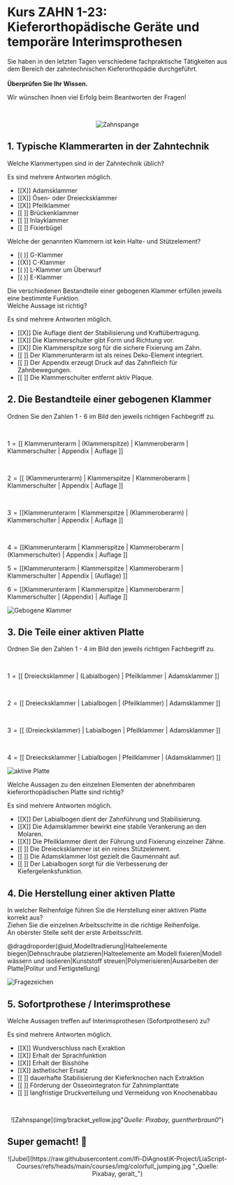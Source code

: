 <!--

author: Hilke Domsch; Alexander Meiwald

email:    hilke.domsch@gkz-ev.de

version: 0.0.5

language: de

narrator: Deutsch Male

edit: true
date: 2025-10-13
icon: https://raw.githubusercontent.com/Ifi-DiAgnostiK-Project/LiaScript-Courses/refs/heads/main/img/Logo_234px.png
logo: img/bracket_closeup.jpg

attribute: image by pixabay https://pixabay.com/de/photos/zahnarzt-kieferorthop%C3%A4die-542252/

comment:  ZAHN 1-23 Kieferorthopädische Geräte und temporäre Interimsprothesen herstellen

link: https://raw.githubusercontent.com/Ifi-DiAgnostiK-Project/LiaScript-Courses/refs/heads/main/courses/style.css

import: https://raw.githubusercontent.com/Ifi-DiAgnostiK-Project/LiaScript_DragAndDrop_Template/refs/heads/main/README.md
        https://raw.githubusercontent.com/Ifi-DiAgnostiK-Project/Piktogramme/refs/heads/main/makros.md
        https://raw.githubusercontent.com/Ifi-DiAgnostiK-Project/Textilpflegesymbole/refs/heads/main/makros.md
        https://raw.githubusercontent.com/Ifi-DiAgnostiK-Project/LiaScript_ImageQuiz/refs/heads/main/README.md
        https://raw.githubusercontent.com/Ifi-DiAgnostiK-Project/Bildersammlung/refs/heads/main/makros.md

title: ZAHN 1-23: Kieferorthopäische Geräte und temporäre Interimsprothesen

tags: [ Zahntechniker, Kieferorthopädie, Zahnersatz, Zahnklammer, Zahnprothese ]


-->

# Kurs ZAHN 1-23: Kieferorthopädische Geräte und temporäre Interimsprothesen

Sie haben in den letzten Tagen verschiedene fachpraktische Tätigkeiten aus dem Bereich der zahntechnischen Kieferorthopädie durchgeführt.  <br> <br> __Überprüfen Sie Ihr Wissen.__


<!-- class="highlight" -->
Wir wünschen Ihnen viel Erfolg beim Beantworten der Fragen! 

<br>
<center>


![Zahnspange](img/bracket_closeup.jpg "[_Quelle: Pixabay, guentherbraun0_](https://pixabay.com/de/photos/zahnarzt-kieferorthop%C3%A4die-542252/)")<!-- style="width: 400px" -->

</center> 


## 1. Typische Klammerarten in der Zahntechnik

<section class="flex-container border">
<div class="flex-child">

<!-- class="highlight"-->
Welche Klammertypen sind in der Zahntechnik üblich?

<!--style="color: red"-->Es sind mehrere Antworten möglich.

<!-- data-randomize -->
- [[X]] Adamsklammer
- [[X]] Ösen- oder Dreiecksklammer
- [[X]] Pfeilklammer
- [[ ]] Brückenklammer
- [[ ]] Inlayklammer
- [[ ]] Fixierbügel

</div>
</section>

<section class="flex-container border">
<div class="flex-child">

<!-- class="highlight"-->
Welche der genannten Klammern ist kein Halte- und Stützelement?

<!-- data-randomize -->
- [( )] G-Klammer
- [(X)] C-Klammer
- [( )] L-Klammer um Überwurf
- [( )] E-Klammer

</div>
</section>

<section class="flex-container border">
<div class="flex-child">

<!-- class="highlight"-->
Die verschiedenen Bestandteile einer gebogenen Klammer erfüllen jeweils eine bestimmte Funktion.\
Welche Aussage ist richtig?

<!--style="color: red"-->Es sind mehrere Antworten möglich.

<!-- data-randomize -->
- [[X]] Die Auflage dient der Stabilisierung und Kraftübertragung.
- [[X]] Die Klammerschulter gibt Form und Richtung vor.
- [[X]] Die Klammerspitze sorg für die sichere Fixierung am Zahn.
- [[ ]] Der Klammerunterarm ist als reines Deko-Element integriert.
- [[ ]] Der Appendix erzeugt Druck auf das Zahnfleich für Zahnbewegungen. 
- [[ ]] Die Klammerschulter entfernt aktiv Plaque. 

</div>
</section>

## 2. Die Bestandteile einer gebogenen Klammer

<section class="flex-container border">
<div class="flex-child">

<!-- class="highlight"-->
Ordnen Sie den Zahlen 1 - 6 im Bild den jeweils richtigen Fachbegriff zu.  

<br>

<!-- data-randomize -->
1<!--style="color: red; font-weight: bolder"-->  =  [[ Klammerunterarm | (Klammerspitze)   | Klammeroberarm  |   Klammerschulter |  Appendix  |  Auflage ]]

<br>

<!-- data-randomize -->
2<!--style="color: red; font-weight: bolder"-->  =  [[ (Klammerunterarm) | Klammerspitze   | Klammeroberarm  |     Klammerschulter |  Appendix  |  Auflage ]]

<br>

<!-- data-randomize -->
3<!--style="color: red; font-weight: bolder"-->  =  [[Klammerunterarm | Klammerspitze  | (Klammeroberarm)  |      Klammerschulter |  Appendix  |  Auflage ]]

<br>

<!-- data-randomize -->
4<!--style="color: red; font-weight: bolder"-->  =  [[Klammerunterarm | Klammerspitze   | Klammeroberarm  |     (Klammerschulter) |  Appendix  |  Auflage ]]

<!-- data-randomize -->
5<!--style="color: red; font-weight: bolder"-->  =  [[Klammerunterarm | Klammerspitze   | Klammeroberarm  |     Klammerschulter |  Appendix  |  (Auflage) ]]

<!-- data-randomize -->
6<!--style="color: red; font-weight: bolder"-->  =  [[Klammerunterarm | Klammerspitze   | Klammeroberarm  |     Klammerschulter |  (Appendix)  |  Auflage ]]



</div>
<div class="flex-child-0">

![Gebogene Klammer](img/zahn-draht-schematisch.png "                                             _Quelle: HWK Dresden, Alexander Meiwald_")<!-- style="max-width: 350px; width: 100%" -->


</div>
</section>

## 3. Die Teile einer aktiven Platte

<section class="flex-container border">
<div class="flex-child">

<!-- class="highlight"-->
Ordnen Sie den Zahlen 1 - 4 im Bild den jeweils richtigen Fachbegriff zu.  

<br>

<!-- data-randomize -->
1<!--style="color: blue; font-weight: bolder"-->  =  [[ Dreiecksklammer | (Labialbogen)   | Pfeilklammer  |   Adamsklammer ]]

<br>

<!-- data-randomize -->
2<!--style="color: blue; font-weight: bolder"-->  =  [[ Dreiecksklammer | Labialbogen   |  (Pfeilklammer)  |   Adamsklammer ]]

<br>

<!-- data-randomize -->
3<!--style="color: blue; font-weight: bolder"-->  =  [[ (Dreiecksklammer) | Labialbogen   | Pfeilklammer  |   Adamsklammer ]]

<br>

<!-- data-randomize -->
4<!--style="color: blue; font-weight: bolder"-->  =  [[ Dreiecksklammer | Labialbogen   | Pfeilklammer  |   (Adamsklammer) ]]

</div>
<div class="flex-child-0">

![aktive Platte](img/rainbow_bracket.png "                         _Quelle: HWK Dresden, Alexander Meiwald_")<!-- style="max-width: 350px; width: 100%" -->


</div>
</section>

<section class="flex-container border">
<div class="flex-child">

<!-- class="highlight"-->
Welche Aussagen zu den einzelnen Elementen der abnehmbaren kieferorthopädischen Platte sind richtig? 

<!--style="color: red"-->Es sind mehrere Antworten möglich.

<!-- data-randomize -->
- [[X]] Der Labialbogen dient der Zahnführung und Stabilisierung.
- [[X]] Die Adamsklammer bewirkt eine stabile Verankerung an den Molaren.
- [[X]] Die Pfeilklammer dient der Führung und Fixierung einzelner Zähne.
- [[ ]] Die Dreiecksklammer ist ein reines Stützelement.
- [[ ]] Die Adamsklammer löst gezielt die Gaumennaht auf. 
- [[ ]] Der Labialbogen sorgt für die Verbesserung der Kiefergelenksfunktion.

</div>
</section>


## 4. Die Herstellung einer aktiven Platte

<section class="flex-container border">
<div class="flex-child">

<!-- class="highlight"-->
In welcher Reihenfolge führen Sie die Herstellung einer aktiven Platte korrekt aus?\
Ziehen Sie die einzelnen Arbeitsschritte in die richtige Reihenfolge.\
An oberster Stelle seht der erste Arbeitsschritt.

<!-- data-randomize -->
@dragdroporder(@uid,Modelltradierung|Halteelemente biegen|Dehnschraube platzieren|Halteelemente am Modell fixieren|Modell wässern und isolieren|Kunststoff streuen|Polymerisieren|Ausarbeiten der Platte|Politur und Fertigstellung)

</div>
<div class="flex-child-0">

![Fragezeichen](https://raw.githubusercontent.com/Ifi-DiAgnostiK-Project/LiaScript-Courses/refs/heads/main/courses/img/fragezeichen.jpg "_Quelle: Pixabay, Peggy+Marco_")<!-- style="max-width: 200px; width: 100%" -->


</div>
</section>

## 5. Sofortprothese / Interimsprothese

<section class="flex-container border">
<div class="flex-child">

<!-- class="highlight"-->
Welche Aussagen treffen auf Interimsprothesen (Sofortprothesen) zu? 

<!--style="color: red"-->Es sind mehrere Antworten möglich.

<!-- data-randomize -->
- [[X]] Wundverschluss nach Exraktion
- [[X]] Erhalt der Sprachfunktion
- [[X]] Erhalt der Bisshöhe
- [[X]] ästhetischer Ersatz
- [[ ]] dauerhafte Stabilisierung der Kieferknochen nach Extraktion
- [[ ]] Förderung der Osseointegraton für Zahnimplanttate
- [[ ]] langfristige Druckverteilung und Vermeidung von Knochenabbau

</div>
</section>

<br>
<center>


![Zahnspange](img/bracket_yellow.jpg"_Quelle: Pixabay, guentherbraun0_")<!-- style="max-width: 350px; width: 100%" -->


</center>


## Super gemacht! 🙌


<center>
![Jubel](https://raw.githubusercontent.com/Ifi-DiAgnostiK-Project/LiaScript-Courses/refs/heads/main/courses/img/colorfull_jumping.jpg "_Quelle: Pixabay, geralt_")
</center>
